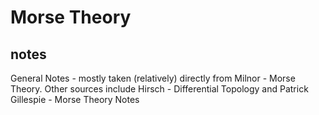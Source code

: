 # Morse Theory

## notes

General Notes - mostly taken (relatively) directly from Milnor - Morse Theory. Other sources include Hirsch - Differential Topology and Patrick Gillespie - Morse Theory Notes
